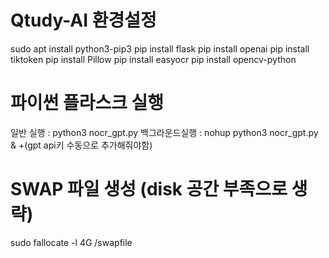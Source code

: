 # Qtudy-AI 환경설정

sudo apt install python3-pip3
pip install flask
pip install openai
pip install tiktoken
pip install Pillow
pip install easyocr 
pip install opencv-python




# 파이썬 플라스크 실행
일반 실행 : python3 nocr_gpt.py
백그라운드실행 : nohup python3 nocr_gpt.py &
+(gpt api키 수동으로 추가해줘야함)






# SWAP 파일 생성  (disk 공간 부족으로 생략)
sudo fallocate -l 4G /swapfile



